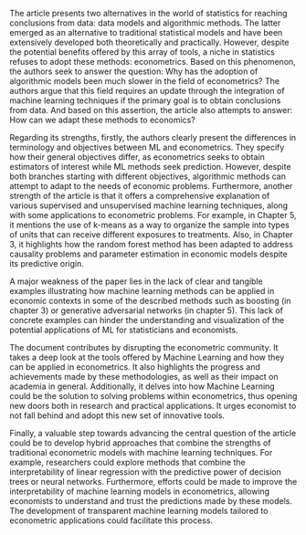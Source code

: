 The article presents two alternatives in the world of statistics for reaching conclusions from data: data models and algorithmic methods. The latter emerged as an alternative to traditional statistical models and have been extensively developed both theoretically and practically. However, despite the potential benefits offered by this array of tools, a niche in statistics refuses to adopt these methods: econometrics. Based on this phenomenon, the authors seek to answer the question: Why has the adoption of algorithmic models been much slower in the field of econometrics? The authors argue that this field requires an update through the integration of machine learning techniques if the primary goal is to obtain conclusions from data. And based on this assertion, the article also attempts to answer: How can we adapt these methods to economics?

Regarding its strengths, firstly, the authors clearly present the differences in terminology and objectives between ML and econometrics. They specify how their general objectives differ, as econometrics seeks to obtain estimators of interest while ML methods seek prediction. However, despite both branches starting with different objectives, algorithmic methods can attempt to adapt to the needs of economic problems. Furthermore, another strength of the article is that it offers a comprehensive explanation of various supervised and unsupervised machine learning techniques, along with some applications to econometric problems. For example, in Chapter 5, it mentions the use of k-means as a way to organize the sample into types of units that can receive different exposures to treatments. Also, in Chapter 3, it highlights how the random forest method has been adapted to address causality problems and parameter estimation in economic models despite its predictive origin. 

A major weakness of the paper lies in the lack of clear and tangible examples illustrating how machine learning methods can be applied in economic contexts in some of the described methods such as boosting (in chapter 3) or generative adversarial networks (in chapter 5). This lack of concrete examples can hinder the understanding and visualization of the potential applications of ML for statisticians and economists.

The document contributes by disrupting the econometric community. It takes a deep look at the tools offered by Machine Learning and how they can be applied in econometrics. It also highlights the progress and achievements made by these methodologies, as well as their impact on academia in general. Additionally, it delves into how Machine Learning could be the solution to solving problems within econometrics, thus opening new doors both in research and practical applications. It urges economist to not fall behind and adopt this new set of innovative tools.

Finally, a valuable step towards advancing the central question of the article could be to develop hybrid approaches that combine the strengths of traditional econometric models with machine learning techniques. For example, researchers could explore methods that combine the interpretability of linear regression with the predictive power of decision trees or neural networks. Furthermore, efforts could be made to improve the interpretability of machine learning models in econometrics, allowing economists to understand and trust the predictions made by these models. The development of transparent machine learning models tailored to econometric applications could facilitate this process.
